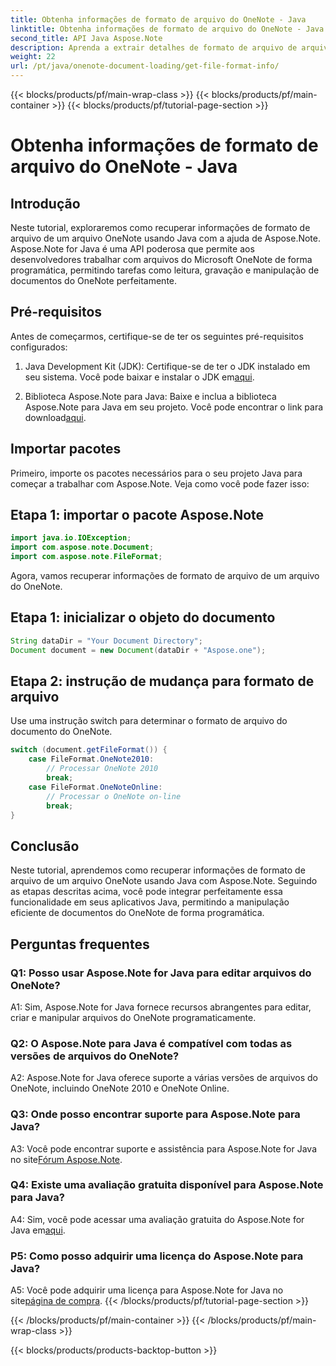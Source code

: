 ```yaml
---
title: Obtenha informações de formato de arquivo do OneNote - Java
linktitle: Obtenha informações de formato de arquivo do OneNote - Java
second_title: API Java Aspose.Note
description: Aprenda a extrair detalhes de formato de arquivo de arquivos do OneNote em Java com Aspose.Note. Aprimore seus aplicativos Java seguindo este tutorial abrangente.
weight: 22
url: /pt/java/onenote-document-loading/get-file-format-info/
---
```


{{< blocks/products/pf/main-wrap-class >}}
{{< blocks/products/pf/main-container >}}
{{< blocks/products/pf/tutorial-page-section >}}

# Obtenha informações de formato de arquivo do OneNote - Java

## Introdução

Neste tutorial, exploraremos como recuperar informações de formato de arquivo de um arquivo OneNote usando Java com a ajuda de Aspose.Note. Aspose.Note for Java é uma API poderosa que permite aos desenvolvedores trabalhar com arquivos do Microsoft OneNote de forma programática, permitindo tarefas como leitura, gravação e manipulação de documentos do OneNote perfeitamente.

## Pré-requisitos

Antes de começarmos, certifique-se de ter os seguintes pré-requisitos configurados:

1.  Java Development Kit (JDK): Certifique-se de ter o JDK instalado em seu sistema. Você pode baixar e instalar o JDK em[aqui](https://www.oracle.com/java/technologies/javase-jdk11-downloads.html).

2.  Biblioteca Aspose.Note para Java: Baixe e inclua a biblioteca Aspose.Note para Java em seu projeto. Você pode encontrar o link para download[aqui](https://releases.aspose.com/note/java/).

## Importar pacotes

Primeiro, importe os pacotes necessários para o seu projeto Java para começar a trabalhar com Aspose.Note. Veja como você pode fazer isso:

## Etapa 1: importar o pacote Aspose.Note

```java
import java.io.IOException;
import com.aspose.note.Document;
import com.aspose.note.FileFormat;
```

Agora, vamos recuperar informações de formato de arquivo de um arquivo do OneNote.

## Etapa 1: inicializar o objeto do documento

```java
String dataDir = "Your Document Directory";
Document document = new Document(dataDir + "Aspose.one");
```

## Etapa 2: instrução de mudança para formato de arquivo

Use uma instrução switch para determinar o formato de arquivo do documento do OneNote.

```java
switch (document.getFileFormat()) {
    case FileFormat.OneNote2010:
        // Processar OneNote 2010
        break;
    case FileFormat.OneNoteOnline:
        // Processar o OneNote on-line
        break;
}
```

## Conclusão

Neste tutorial, aprendemos como recuperar informações de formato de arquivo de um arquivo OneNote usando Java com Aspose.Note. Seguindo as etapas descritas acima, você pode integrar perfeitamente essa funcionalidade em seus aplicativos Java, permitindo a manipulação eficiente de documentos do OneNote de forma programática.

## Perguntas frequentes

### Q1: Posso usar Aspose.Note for Java para editar arquivos do OneNote?

A1: Sim, Aspose.Note for Java fornece recursos abrangentes para editar, criar e manipular arquivos do OneNote programaticamente.

### Q2: O Aspose.Note para Java é compatível com todas as versões de arquivos do OneNote?

A2: Aspose.Note for Java oferece suporte a várias versões de arquivos do OneNote, incluindo OneNote 2010 e OneNote Online.

### Q3: Onde posso encontrar suporte para Aspose.Note para Java?

A3: Você pode encontrar suporte e assistência para Aspose.Note for Java no site[Fórum Aspose.Note](https://forum.aspose.com/c/note/28).

### Q4: Existe uma avaliação gratuita disponível para Aspose.Note para Java?

 A4: Sim, você pode acessar uma avaliação gratuita do Aspose.Note for Java em[aqui](https://releases.aspose.com/).

### P5: Como posso adquirir uma licença do Aspose.Note para Java?

 A5: Você pode adquirir uma licença para Aspose.Note for Java no site[página de compra](https://purchase.aspose.com/buy).
{{< /blocks/products/pf/tutorial-page-section >}}

{{< /blocks/products/pf/main-container >}}
{{< /blocks/products/pf/main-wrap-class >}}

{{< blocks/products/products-backtop-button >}}
